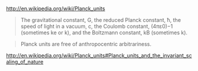 
http://en.wikipedia.org/wiki/Planck_units

> The gravitational constant, G,
> the reduced Planck constant, ħ,
> the speed of light in a vacuum, c,
> the Coulomb constant, (4πε0)−1 (sometimes ke or k), and
> the Boltzmann constant, kB (sometimes k).

> Planck units are free of anthropocentric arbitrariness.

http://en.wikipedia.org/wiki/Planck_units#Planck_units_and_the_invariant_scaling_of_nature

